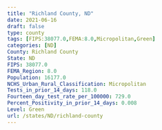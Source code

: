 ```yaml
---
title: "Richland County, ND"
date: 2021-06-16
draft: false
type: county
tags: [FIPS:38077.0,FEMA:8.0,Micropolitan,Green]
categories: [ND]
County: Richland County
State: ND
FIPS: 38077.0
FEMA_Region: 8.0
Population: 16177.0
NCHS_Urban_Rural_Classification: Micropolitan
Tests_in_prior_14_days: 118.0
Fourteen_day_test_rate_per_100000: 729.0
Percent_Positivity_in_prior_14_days: 0.008
Level: Green
url: /states/ND/richland-county
---
```



